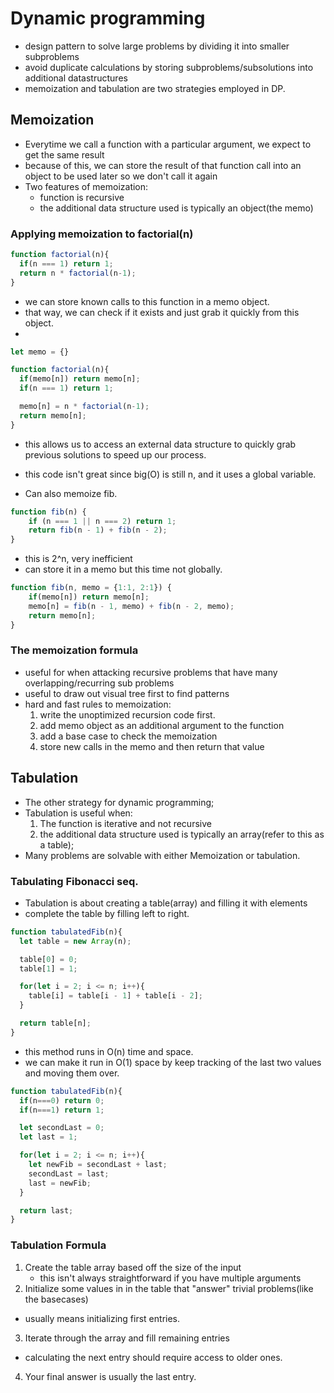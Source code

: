# Dynamic programming
- design pattern to solve large problems by dividing it into smaller subproblems
- avoid duplicate calculations by storing subproblems/subsolutions into additional datastructures
- memoization and tabulation are two strategies employed in DP.

## Memoization
- Everytime we call a function with a particular argument, we expect to get the same result
- because of this, we can store the result of that function call into an object to be used later so we don't call it again
- Two features of memoization:
  - function is recursive
  - the additional data structure used is typically an object(the memo)

### Applying memoization to factorial(n)
```javascript
function factorial(n){
  if(n === 1) return 1;
  return n * factorial(n-1);
}
```
- we can store known calls to this function in a memo object.
- that way, we can check if it exists and just grab it quickly from this object.
- 
```javascript
let memo = {}

function factorial(n){
  if(memo[n]) return memo[n];
  if(n === 1) return 1;

  memo[n] = n * factorial(n-1);
  return memo[n];
}
```
- this allows us to access an external data structure to quickly grab previous solutions to speed up our process.
- this code isn't great since big(O) is still n, and it uses a global variable.


- Can also memoize fib.
```javascript 
function fib(n) {
    if (n === 1 || n === 2) return 1;
    return fib(n - 1) + fib(n - 2);
}
```
- this is 2^n, very inefficient
- can store it in a memo but this time not globally.


```javascript 
function fib(n, memo = {1:1, 2:1}) {
    if(memo[n]) return memo[n];
    memo[n] = fib(n - 1, memo) + fib(n - 2, memo);
    return memo[n];
}
```

### The memoization formula
- useful for when attacking recursive problems that have many overlapping/recurring sub problems
- useful to draw out visual tree first to find patterns
- hard and fast rules to memoization:
  1. write the unoptimized recursion code first.
  2. add memo object as an additional argument to the function
  3. add a base case to check the memoization
  4. store new calls in the memo and then return that value

## Tabulation
- The other strategy for dynamic programming;
- Tabulation is useful when:
    1. The function is iterative and not recursive
    2. the additional data structure used is typically an array(refer to this as a table);
- Many problems are solvable with either Memoization or tabulation.

### Tabulating Fibonacci seq.
- Tabulation is about creating a table(array) and filling it with elements
- complete the table by filling left to right.

```javascript
function tabulatedFib(n){
  let table = new Array(n);

  table[0] = 0;
  table[1] = 1;

  for(let i = 2; i <= n; i++){
    table[i] = table[i - 1] + table[i - 2];
  }

  return table[n];
}
```

- this method runs in O(n) time and space.  
- we can make it run in O(1) space by keep tracking of the last two values and moving them over.

```javascript
function tabulatedFib(n){
  if(n===0) return 0;
  if(n===1) return 1;

  let secondLast = 0;
  let last = 1;

  for(let i = 2; i <= n; i++){
    let newFib = secondLast + last;
    secondLast = last;
    last = newFib;
  }

  return last;
}
```

### Tabulation Formula
1. Create the table array based off the size of the input
   - this isn't always straightforward if you have multiple arguments
2. Initialize some values in in the table that "answer" trivial problems(like the basecases)
  - usually means initializing first entries.
3. Iterate through the array and fill remaining entries
  - calculating the next entry should require access to older ones.
4. Your final answer is usually the last entry.